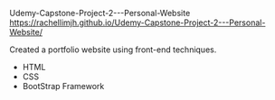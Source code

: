 Udemy-Capstone-Project-2---Personal-Website
https://rachellimjh.github.io/Udemy-Capstone-Project-2---Personal-Website/ 

Created a portfolio website using front-end techniques.
- HTML
- CSS
- BootStrap Framework
